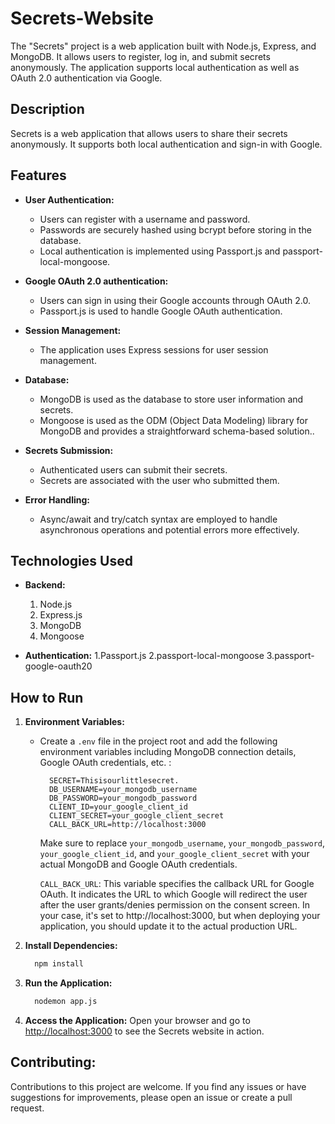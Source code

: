 # Secrets-Website
The "Secrets" project is a web application built with Node.js, Express, and MongoDB. It allows users to register, log in, and submit secrets anonymously. The application supports local authentication as well as OAuth 2.0 authentication via Google.

## Description

Secrets is a web application that allows users to share their secrets anonymously. It supports both local authentication and sign-in with Google.

## Features

- **User Authentication:**
  - Users can register with a username and password.
  - Passwords are securely hashed using bcrypt before storing in the database.
  - Local authentication is implemented using Passport.js and passport-local-mongoose.
 
 
- **Google OAuth 2.0 authentication:**
  - Users can sign in using their Google accounts through OAuth 2.0.
  - Passport.js is used to handle Google OAuth authentication.

- **Session Management:**
  - The application uses Express sessions for user session management.

- **Database:**
  - MongoDB is used as the database to store user information and secrets.
  - Mongoose is used as the ODM (Object Data Modeling) library for MongoDB and provides a straightforward schema-based solution..

- **Secrets Submission:**
  - Authenticated users can submit their secrets.
  - Secrets are associated with the user who submitted them.

- **Error Handling:**
  - Async/await and try/catch syntax are employed to handle asynchronous operations and potential errors more effectively.


## Technologies Used

- **Backend:**
   1. Node.js
   2. Express.js
   3. MongoDB
   4. Mongoose
   
- **Authentication:**
   1.Passport.js
   2.passport-local-mongoose
   3.passport-google-oauth20


## How to Run
  
1. **Environment Variables:**
   - Create a `.env` file in the project root and add the following environment variables including MongoDB connection details, Google OAuth credentials, etc. :
     
     ```env
       SECRET=Thisisourlittlesecret.
       DB_USERNAME=your_mongodb_username
       DB_PASSWORD=your_mongodb_password
       CLIENT_ID=your_google_client_id
       CLIENT_SECRET=your_google_client_secret
       CALL_BACK_URL=http://localhost:3000
     ```

     Make sure to replace `your_mongodb_username`, `your_mongodb_password`, `your_google_client_id`, and `your_google_client_secret` with your actual MongoDB and Google OAuth credentials.

     `CALL_BACK_URL`: This variable specifies the callback URL for Google OAuth. It indicates the URL to which Google will redirect the user after the user grants/denies permission on the consent screen. In your case, it's set to http://localhost:3000, but when deploying your application, you should update it to the actual production URL.

2. **Install Dependencies:**
   ```bash
     npm install
   ```

3. **Run the Application:**
   ```bash
     nodemon app.js
   ```

4. **Access the Application:**
   Open your browser and go to [http://localhost:3000](http://localhost:3000) to see the Secrets website in action.


## Contributing:
Contributions to this project are welcome. If you find any issues or have suggestions for improvements, please open an issue or create a pull request.

